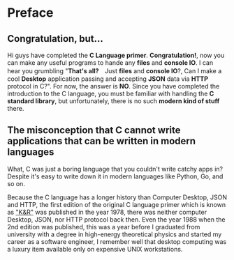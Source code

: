 # Preface

## Congratulation, but…
Hi guys have completed the **C Language primer**. **Congratulation!**, now you can make any useful programs to hande any **files** and **console IO**. 
I can hear you grumbling "**That's all?**　Just **files** and **console IO**?, Can I make a cool **Desktop** application passing and accepting **JSON** data via **HTTP** protocol in C?". 
For now, the answer is **NO**. 
Since you have completed the introduction to the C language, you must be familiar with handling the **C standard library**, but unfortunately, there is no such **modern kind of stuff** there. 

## The misconception that C cannot write applications that can be written in modern languages
What, C was just a boring language that you couldn't write catchy apps in? Despite it's easy to write down it in modern languages like Python, Go, and so on.

Because the C language has a longer history than Computer Desktop, JSON and HTTP, the first edition of the original C language primer which is known as ["K&R"](https://en.wikipedia.org/wiki/The_C_Programming_Language) was published in the year 1978, there was neither computer Desktop, JSON, nor HTTP protocol back then.
Even the year 1988 when the 2nd edition was published, this was a year before I graduated from university with a degree in high-energy theoretical physics and started my career as a software engineer, I remember well that desktop computing was a luxury item available only on expensive UNIX workstations.
